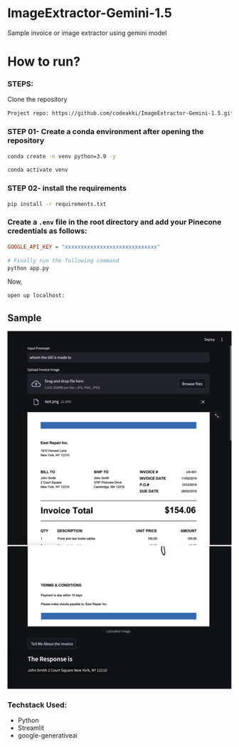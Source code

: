 # ImageExtractor-Gemini-1.5

Sample invoice or image extractor using gemini model



# How to run?

### STEPS:

Clone the repository

```bash
Project repo: https://github.com/codeakki/ImageExtractor-Gemini-1.5.git
```

### STEP 01- Create a conda environment after opening the repository

```bash
conda create -n venv python=3.9 -y
```

```bash
conda activate venv
```

### STEP 02- install the requirements

```bash
pip install -r requirements.txt
```

### Create a `.env` file in the root directory and add your Pinecone credentials as follows:

```ini
GOOGLE_API_KEY = "xxxxxxxxxxxxxxxxxxxxxxxxxxxxx"
```

```bash
# Finally run the following command
python app.py
```



Now,

```bash
open up localhost:
```

## Sample

![OpenAI Logo](https://github.com/codeakki/ImageExtractor-Gemini-1.5/blob/main/image.png)
![OpenAI Logo](https://github.com/codeakki/ImageExtractor-Gemini-1.5/blob/main/image2.png)




### Techstack Used:

- Python
- Streamlit
- google-generativeai
